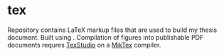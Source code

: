 # tex
Repository contains LaTeX markup files that are used to build my thesis document. Built using . Compilation of figures into publishable PDF documents requres [TexStudio](http://texstudio.sourceforge.net/) on a [MikTex](http://miktex.org/) compiler.
